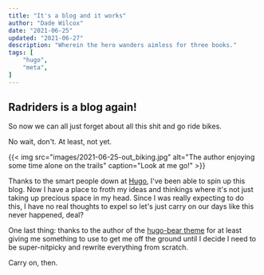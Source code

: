 ```yaml
---
title: "It's a blog and it works"
author: "Dade Wilcox"
date: "2021-06-25"
updated: "2021-06-27"
description: "Wherein the hero wanders aimless for three books."
tags: [
    "hugo",
    "meta",
]
---
```


## Radriders is a blog again!

So now we can all just forget about all this shit and go ride bikes.

No wait, don't. At least, not yet.

{{< img src="images/2021-06-25-out_biking.jpg" alt="The author enjoying some time alone on the trails" caption="Look at me go!" >}}

Thanks to the smart people down at [Hugo](https://gohugo.io), I've been able to spin up this blog. Now I have a place to froth my ideas and thinkings where it's not just taking up precious space in my head. Since I was really expecting to do this, I have no real thoughts to expel so let's just carry on our days like this never happened, deal?

One last thing: thanks to the author of the [hugo-bear theme](https://github.com/janraasch/hugo-bearblog/) for at least giving me something to use to get me off the ground until I decide I need to be super-nitpicky and rewrite everything from scratch.

Carry on, then.